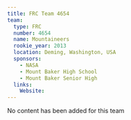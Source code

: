 ```yaml
---
title: FRC Team 4654
team:
  type: FRC
  number: 4654
  name: Mountaineers
  rookie_year: 2013
  location: Deming, Washington, USA
  sponsors:
    - NASA
    - Mount Baker High School
    - Mount Baker Senior High
  links:
    Website: 
---
```

No content has been added for this team